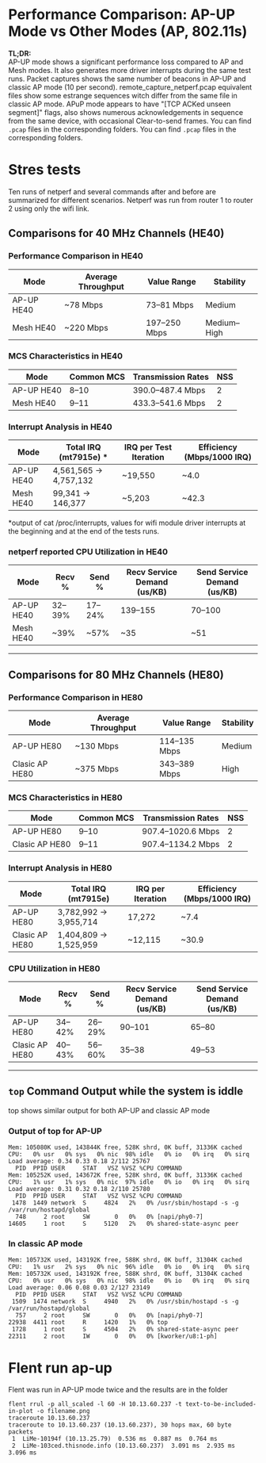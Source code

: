 # Performance Comparison: AP-UP Mode vs Other Modes (AP, 802.11s)

**TL;DR:**  
AP-UP mode shows a significant performance loss compared to AP and Mesh modes.
It also generates more driver interrupts during the same test runs.
Packet captures shows the same number of beacons in AP-UP and classic AP mode (10 per second).
remote_capture_netperf.pcap equivalent files show some estrange sequences witch differ from the same file in classic AP mode. APuP mode appears to have "[TCP ACKed unseen segment]" flags, also shows numerous acknowledgements in sequence from the same device, with occasional Clear-to-send frames. You can find `.pcap` files in the corresponding folders.
You can find `.pcap` files in the corresponding folders.


# Stres tests
Ten runs of netperf and several commands after and before are summarized for different scenarios. 
Netperf was run from router 1 to router 2 using only the wifi link.

## Comparisons for 40 MHz Channels (HE40)
### Performance Comparison in HE40

| Mode        | Average Throughput | Value Range    | Stability      |
|-------------|--------------------|----------------|----------------|
| AP-UP HE40  | ~78 Mbps           | 73–81 Mbps     | Medium         |
| Mesh HE40   | ~220 Mbps          | 197–250 Mbps   | Medium–High    |

### MCS Characteristics in HE40

| Mode        | Common MCS         | Transmission Rates     | NSS |
|-------------|--------------------|-------------------------|-----|
| AP-UP HE40  | 8–10               | 390.0–487.4 Mbps        | 2   |
| Mesh HE40   | 9–11               | 433.3–541.6 Mbps        | 2   |

### Interrupt Analysis in HE40

| Mode        | Total IRQ (mt7915e) * | IRQ per Test Iteration | Efficiency (Mbps/1000 IRQ) |
|-------------|---------------------|-------------------------|-----------------------------|
| AP-UP HE40  | 4,561,565 → 4,757,132 | ~19,550               | ~4.0                        |
| Mesh HE40   | 99,341 → 146,377    | ~5,203                  | ~42.3                       |

*output of cat /proc/interrupts, values for wifi module driver interrupts at the beginning and at the end of the tests runs. 

### netperf reported CPU Utilization in HE40

| Mode        | Recv % | Send % | Recv Service Demand (us/KB) | Send Service Demand (us/KB) |
|-------------|--------|--------|------------------------------|------------------------------|
| AP-UP HE40  | 32–39% | 17–24% | 139–155                      | 70–100                       |
| Mesh HE40   | ~39%   | ~57%   | ~35                          | ~51                          |

---

## Comparisons for 80 MHz Channels (HE80)

### Performance Comparison in HE80

| Mode         | Average Throughput | Value Range     | Stability |
|--------------|--------------------|------------------|------------|
| AP-UP HE80   | ~130 Mbps          | 114–135 Mbps     | Medium     |
| Clasic AP HE80  | ~375 Mbps          | 343–389 Mbps     | High       |

### MCS Characteristics in HE80

| Mode         | Common MCS         | Transmission Rates       | NSS |
|--------------|--------------------|---------------------------|-----|
| AP-UP HE80   | 9–10               | 907.4–1020.6 Mbps         | 2   |
| Clasic AP HE80  | 9–11               | 907.4–1134.2 Mbps         | 2   |

### Interrupt Analysis in HE80

| Mode         | Total IRQ (mt7915e) | IRQ per Iteration | Efficiency (Mbps/1000 IRQ) |
|--------------|---------------------|--------------------|-----------------------------|
| AP-UP HE80   | 3,782,992 → 3,955,714 | 17,272            | ~7.4                        |
| Clasic AP HE80  | 1,404,809 → 1,525,959 | ~12,115           | ~30.9                       |

### CPU Utilization in HE80

| Mode         | Recv % | Send % | Recv Service Demand (us/KB) | Send Service Demand (us/KB) |
|--------------|--------|--------|------------------------------|------------------------------|
| AP-UP HE80   | 34–42% | 26–29% | 90–101                       | 65–80                        |
| Clasic AP HE80  | 40–43% | 56–60% | 35–38                        | 49–53                        |

---

## `top` Command Output while the system is iddle 
top shows similar output for both AP-UP and classic AP mode 
### Output of top for AP-UP

```
Mem: 105080K used, 143844K free, 528K shrd, 0K buff, 31336K cached
CPU:   0% usr   0% sys   0% nic  98% idle   0% io   0% irq   0% sirq
Load average: 0.34 0.33 0.18 2/112 25767
  PID  PPID USER     STAT   VSZ %VSZ %CPU COMMAND
Mem: 105252K used, 143672K free, 528K shrd, 0K buff, 31336K cached
CPU:   1% usr   1% sys   0% nic  97% idle   0% io   0% irq   0% sirq
Load average: 0.31 0.32 0.18 2/110 25780
  PID  PPID USER     STAT   VSZ %VSZ %CPU COMMAND
 1478  1449 network  S     4824   2%   0% /usr/sbin/hostapd -s -g /var/run/hostapd/global
  748     2 root     SW       0   0%   0% [napi/phy0-7]
14605     1 root     S     5120   2%   0% shared-state-async peer
```
### In classic AP mode

```
Mem: 105732K used, 143192K free, 588K shrd, 0K buff, 31304K cached
CPU:   1% usr   2% sys   0% nic  96% idle   0% io   0% irq   0% sirq
Mem: 105732K used, 143192K free, 588K shrd, 0K buff, 31304K cached
CPU:   0% usr   0% sys   0% nic  98% idle   0% io   0% irq   0% sirq
Load average: 0.06 0.08 0.03 2/127 23149
  PID  PPID USER     STAT   VSZ %VSZ %CPU COMMAND
 1509  1474 network  S     4940   2%   0% /usr/sbin/hostapd -s -g /var/run/hostapd/global
  757     2 root     SW       0   0%   0% [napi/phy0-7]
22938  4411 root     R     1420   1%   0% top
 1728     1 root     S     4504   2%   0% shared-state-async peer
22311     2 root     IW       0   0%   0% [kworker/u8:1-ph]

```

# Flent run ap-up
Flent was run in AP-UP mode twice and the results are in the folder

```
flent rrul -p all_scaled -l 60 -H 10.13.60.237 -t text-to-be-included-in-plot -o filename.png
traceroute 10.13.60.237 
traceroute to 10.13.60.237 (10.13.60.237), 30 hops max, 60 byte packets
 1  LiMe-10194f (10.13.25.79)  0.536 ms  0.887 ms  0.764 ms
 2  LiMe-103ced.thisnode.info (10.13.60.237)  3.091 ms  2.935 ms  3.096 ms
```
